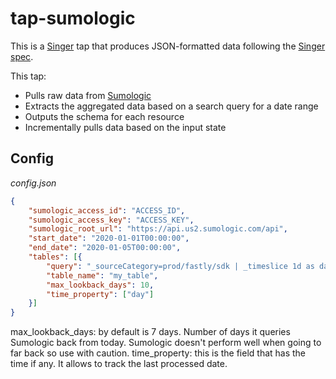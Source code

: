 # tap-sumologic

This is a [Singer](https://singer.io) tap that produces JSON-formatted data
following the [Singer
spec](https://github.com/singer-io/getting-started/blob/master/SPEC.md).

This tap:

- Pulls raw data from [Sumologic](http://sumologic.com)
- Extracts the aggregated data based on a search query for a date range
- Outputs the schema for each resource
- Incrementally pulls data based on the input state

## Config

*config.json*
```json
{
    "sumologic_access_id": "ACCESS_ID",
    "sumologic_access_key": "ACCESS_KEY",
    "sumologic_root_url": "https://api.us2.sumologic.com/api",
    "start_date": "2020-01-01T00:00:00",
    "end_date": "2020-01-05T00:00:00",
    "tables": [{
        "query": "_sourceCategory=prod/fastly/sdk | _timeslice 1d as day | count by day, api_key",
        "table_name": "my_table",
        "max_lookback_days": 10, 
        "time_property": ["day"] 
    }]
}
```

max_lookback_days: by default is 7 days. Number of days it queries Sumologic back from today. Sumologic doesn't perform well when going to far back so use with caution.
time_property: this is the field that has the time if any. It allows to track the last processed date. 